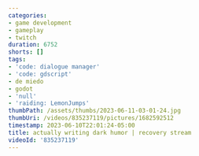 ```yaml
---
categories:
- game development
- gameplay
- twitch
duration: 6752
shorts: []
tags:
- 'code: dialogue manager'
- 'code: gdscript'
- de miedo
- godot
- 'null'
- 'raiding: LemonJumps'
thumbPath: /assets/thumbs/2023-06-11-03-01-24.jpg
thumbUri: /videos/835237119/pictures/1682592512
timestamp: 2023-06-10T22:01:24-05:00
title: actually writing dark humor | recovery stream
videoId: '835237119'
---
```

